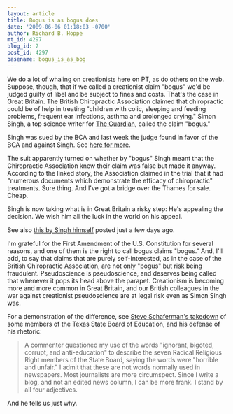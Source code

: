 ```yaml
---
layout: article
title: Bogus is as bogus does
date: '2009-06-06 01:18:03 -0700'
author: Richard B. Hoppe
mt_id: 4297
blog_id: 2
post_id: 4297
basename: bogus_is_as_bog
---
```

We do a lot of whaling on creationists here on PT, as do others on the web.  Suppose, though, that if we called a creationist claim "bogus" we'd be judged guilty of libel and be subject to fines and costs.  That's the case in Great Britain.  The British Chiropractic Association claimed that chiropractic could be of help in treating "children with colic, sleeping and feeding problems, frequent ear infections, asthma and prolonged crying."  Simon Singh, a top science writer for [The Guardian](http://www.guardian.co.uk/), called the claim "bogus."

Singh was sued by the BCA and last week the judge found in favor of the BCA and against Singh.  See [here for more](http://www.guardian.co.uk/commentisfree/2009/may/31/simon-singh-science).

The suit apparently turned on whether by "bogus" Singh meant that the Chiropractic Association knew their claim was false but made it anyway.  According to the linked story, the Association claimed in the trial that it had "numerous documents which demonstrate the efficacy of chiropractic" treatments.  Sure thing.  And I've got a bridge over the Thames for sale.  Cheap.

Singh is now taking what is in Great Britain a risky step: He's appealing the decision.  We wish him all the luck in the world on his appeal.

See also [this by Singh himself](http://www.senseaboutscience.org.uk/index.php/site/project/340) posted just a few days ago.

I'm grateful for the First Amendment of the U.S. Constitution for several reasons, and one of them is the right to call bogus claims "bogus."  And, I'll add, to say that claims that are purely self-interested, as in the case of the British Chiropractic Association, are not only "bogus" but risk being fraudulent.  Pseudoscience is pseudoscience, and deserves being called that whenever it pops its head above the parapet.  Creationism is becoming more and more common in Great Britain, and our British colleagues in the war against creationist pseudoscience are at legal risk even as Simon Singh was.

For a demonstration of the difference, see [Steve Schaferman's takedown](http://www.chron.com/commons/readerblogs/evosphere.html?plckController=Blog&amp;plckBlogPage=BlogViewPost&amp;newspaperUserId=f12fd84e-253f-46cf-9408-ee579f9a3a0b&amp;plckPostId=Blog%3af12fd84e-253f-46cf-9408-ee579f9a3a0bPost%3ad70c5d73-6d1f-4baa-a36c-40ec6976d078&amp;plckScript=blogScript&amp;plckElementId=blogDest) of some members of the Texas State Board of Education, and his defense of his rhetoric:

> A commenter questioned my use of the words "ignorant, bigoted, corrupt, and anti-education" to describe the seven Radical Religious Right members of the State Board, saying the words were "horrible and unfair." I admit that these are not words normally used in newspapers. Most journalists are more circumspect. Since I write a blog, and not an edited news column, I can be more frank. I stand by all four adjectives.

And he tells us just why.

